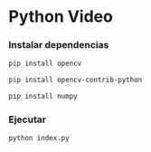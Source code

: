 # Python Video

### Instalar dependencias
```bash
pip install opencv

pip install opencv-contrib-python

pip install numpy
```

### Ejecutar
```bash
python index.py
```
